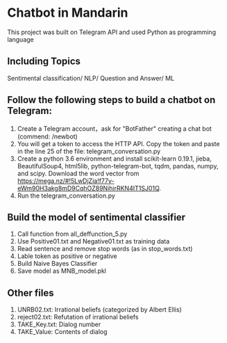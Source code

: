 # Chatbot in Mandarin 
This project was built on Telegram API and used Python as programming language
## Including Topics
Sentimental classification/ NLP/ Question and Answer/ ML
## Follow the following steps to build a chatbot on Telegram:
1. Create a Telegram account，ask for "BotFather" creating a chat bot (commend: /newbot)
2. You will get a token to access the HTTP API. Copy the token and paste in the line 25 of the file: telegram_conversation.py
3. Create a python 3.6 environment and install scikit-learn 0.19.1, jieba, BeautifulSoup4, html5lib, python-telegram-bot, tqdm, pandas, numpy, and scipy. Download the word vector from https://mega.nz/#!5LwDjZia!f77y-eWm90H3akg8mD9CqhOZ89NihirRKN4IT1SJ01Q.
4. Run the telegram_conversation.py

## Build the model of sentimental classifier 
1. Call function from all_deffunction_5.py
2. Use Positive01.txt and Negative01.txt as training data
3. Read sentence and remove stop words (as in stop_words.txt)
4. Lable token as positive or negative
5. Build Naive Bayes Classifier
6. Save model as MNB_model.pkl

## Other files
1. UNRB02.txt: Irrational beliefs (categorized by Albert Ellis)
2. reject02.txt: Refutation of irrational beliefs
3. TAKE_Key.txt: Dialog number
4. TAKE_Value: Contents of dialog

